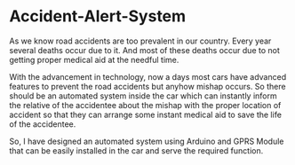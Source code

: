# Accident-Alert-System

As we know road accidents are too prevalent in our country. Every year several deaths occur due to it. And most of these deaths occur due to not getting proper medical aid at the needful time.

With the advancement in technology, now a days most cars have advanced features to prevent the road accidents but anyhow mishap occurs. So there should be an automated system inside the car which can instantly inform the relative of the accidentee about the mishap with the proper location of accident so that they can arrange some instant medical aid to save the life of the accidentee.

So, I have designed an automated system using Arduino and GPRS Module that can be easily installed in the car and serve the required function.
